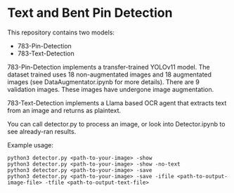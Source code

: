 # Text and Bent Pin Detection

This repository contains two models: 
- 783-Pin-Detection
- 783-Text-Detection

783-Pin-Detection implements a transfer-trained YOLOv11 model. The dataset trained uses 18 non-augmentated images and 18 augmentated images (see DataAugmentator.ipynb for more details). There are 9 validation images. These images have undergone image augmentation.

783-Text-Detection implements a Llama based OCR agent that extracts text from an image and returns as plaintext.

You can call detector.py to process an image, or look into Detector.ipynb to see already-ran results.

Example usage:

    python3 detector.py <path-to-your-image> -show
    python3 detector.py <path-to-your-image> -show -no-text
    python3 detector.py <path-to-your-image> -save
    python3 detector.py <path-to-your-image> -save -ifile <path-to-output-image-file> -tfile <path-to-output-text-file>
